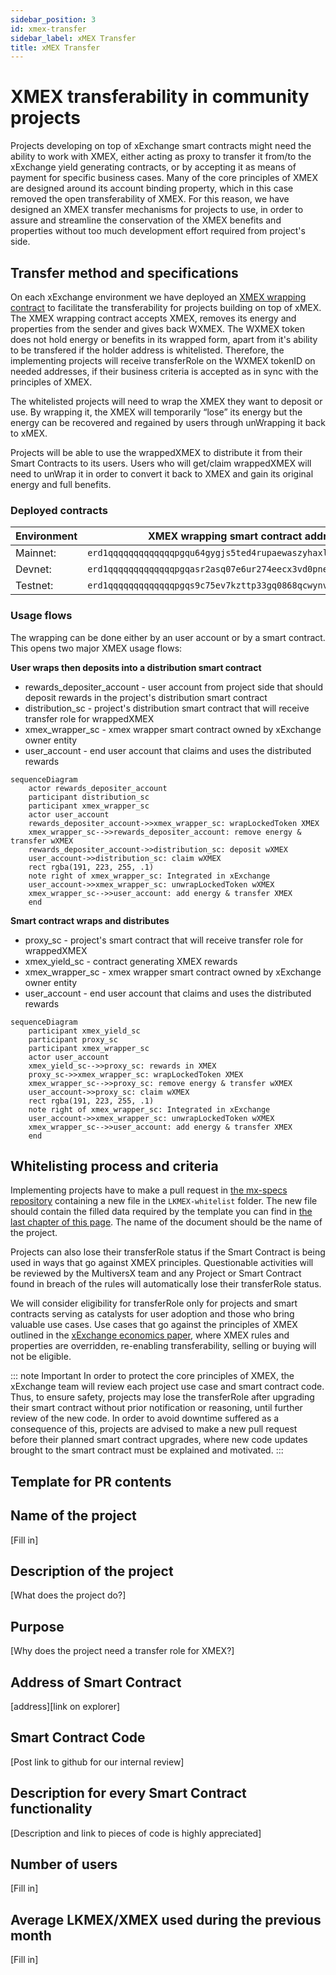 ```yaml
---
sidebar_position: 3
id: xmex-transfer
sidebar_label: xMEX Transfer
title: xMEX Transfer
---
```


[comment]: # (mx-exclude-context)

# XMEX transferability in community projects

Projects developing on top of xExchange smart contracts might need the ability to work with XMEX, either acting as proxy to transfer it from/to the xExchange yield generating contracts, or by accepting it as means of payment for specific business cases. Many of the core principles of XMEX are designed around its account binding property, which in this case removed the open transferability of XMEX. For this reason, we have designed an XMEX transfer mechanisms for projects to use, in order to assure and streamline the conservation of the XMEX benefits and properties without too much development effort required from project's side.

[comment]: # (mx-context-auto)

## Transfer method and specifications

On each xExchange environment we have deployed an [XMEX wrapping contract](https://github.com/multiversx/mx-exchange-sc/tree/main/locked-asset/locked-token-wrapper) to facilitate the transferability for projects building on top of xMEX. The XMEX wrapping contract accepts XMEX, removes its energy and properties from the sender and gives back WXMEX. The WXMEX token does not hold energy or benefits in its wrapped form, apart from it's ability to be transfered if the holder address is whitelisted. 
Therefore, the implementing projects will receive transferRole on the WXMEX tokenID on needed addresses, if their business criteria is accepted as in sync with the principles of XMEX.

The whitelisted projects will need to wrap the XMEX they want to deposit or use. By wrapping it, the XMEX will temporarily “lose” its energy but the energy can be recovered and regained by users through unWrapping it back to xMEX.

Projects will be able to use the wrappedXMEX to distribute it from their Smart Contracts to its users. Users who will get/claim wrappedXMEX will need to unWrap it in order to convert it back to XMEX and gain its original energy and full benefits.

[comment]: # (mx-context-auto)

### Deployed contracts

| Environment | XMEX wrapping smart contract address |
|-------------|------------------------------------------------|
| Mainnet: | `erd1qqqqqqqqqqqqqpgqu64gygjs5ted4rupaewaszyhaxl9lv7m2jpsw47nzr` |
| Devnet: | `erd1qqqqqqqqqqqqqpgqasr2asq07e6ur274eecx3vd0pnej2vxs0n4sqqyp52` |
| Testnet: | `erd1qqqqqqqqqqqqqpgqs9c75ev7kzttp33gq0868qcwynv2ajgt0n4s9k628r` |

[comment]: # (mx-context-auto)

### Usage flows

The wrapping can be done either by an user account or by a smart contract. This opens two major XMEX usage flows:

**User wraps then deposits into a distribution smart contract**

- rewards_depositer_account - user account from project side that should deposit rewards in the project's distribution smart contract
- distribution_sc - project's distribution smart contract that will receive transfer role for wrappedXMEX
- xmex_wrapper_sc - xmex wrapper smart contract owned by xExchange owner entity
- user_account - end user account that claims and uses the distributed rewards

```mermaid
sequenceDiagram
    actor rewards_depositer_account
    participant distribution_sc
    participant xmex_wrapper_sc
    actor user_account
    rewards_depositer_account->>xmex_wrapper_sc: wrapLockedToken XMEX
    xmex_wrapper_sc-->>rewards_depositer_account: remove energy & transfer wXMEX
    rewards_depositer_account->>distribution_sc: deposit wXMEX
    user_account->>distribution_sc: claim wXMEX
    rect rgba(191, 223, 255, .1)
    note right of xmex_wrapper_sc: Integrated in xExchange
    user_account->>xmex_wrapper_sc: unwrapLockedToken wXMEX
    xmex_wrapper_sc-->>user_account: add energy & transfer XMEX
    end
```

**Smart contract wraps and distributes**

- proxy_sc - project's smart contract that will receive transfer role for wrappedXMEX
- xmex_yield_sc - contract generating XMEX rewards
- xmex_wrapper_sc - xmex wrapper smart contract owned by xExchange owner entity
- user_account - end user account that claims and uses the distributed rewards

```mermaid
sequenceDiagram
    participant xmex_yield_sc
    participant proxy_sc
    participant xmex_wrapper_sc
    actor user_account
    xmex_yield_sc-->>proxy_sc: rewards in XMEX
    proxy_sc->>xmex_wrapper_sc: wrapLockedToken XMEX
    xmex_wrapper_sc-->>proxy_sc: remove energy & transfer wXMEX
    user_account->>proxy_sc: claim wXMEX
    rect rgba(191, 223, 255, .1)
    note right of xmex_wrapper_sc: Integrated in xExchange
    user_account->>xmex_wrapper_sc: unwrapLockedToken wXMEX
    xmex_wrapper_sc-->>user_account: add energy & transfer XMEX
    end
```

[comment]: # (mx-context-auto)

## Whitelisting process and criteria

Implementing projects have to make a pull request in [the mx-specs repository](https://github.com/multiversx/mx-specs) containing a new file in the `LKMEX-whitelist` folder. The new file should contain the filled data required by the template you can find in [the last chapter of this page](#template-for-pr-contents). The name of the document should be the name of the project.

Projects can also lose their transferRole status if the Smart Contract is being used in ways that go against XMEX principles. Questionable activities will be reviewed by the MultiversX team and any Project or Smart Contract found in breach of the rules will automatically lose their transferRole status.

We will consider eligibility for transferRole only for projects and smart contracts serving as catalysts for user adoption and those who bring valuable use cases. Use cases that go against the principles of XMEX outlined in the [xExchange economics paper](https://xexchange.com/x-exchange-economics.pdf), where XMEX rules and properties are overridden, re-enabling transferability, selling or buying will not be eligible.

::: note Important 
In order to protect the core principles of XMEX, the xExchange team will review each project use case and smart contract code. 
Thus, to ensure safety, projects may lose the transferRole after upgrading their smart contract without prior notification or reasoning, until further review of the new code.
In order to avoid downtime suffered as a consequence of this, projects are advised to make a new pull request before their planned smart contract upgrades, where new code updates brought to the smart contract must be explained and motivated.
:::

[comment]: # (mx-context-auto)

## Template for PR contents

## Name of the project
[Fill in]

## Description of the project
[What does the project do?]

## Purpose
[Why does the project need a transfer role for XMEX?]

## Address of Smart Contract
[address][link on explorer]

## Smart Contract Code
[Post link to github for our internal review]

## Description for every Smart Contract functionality
[Description and link to pieces of code is highly appreciated]

## Number of users
[Fill in]

## Average LKMEX/XMEX used during the previous month
[Fill in]